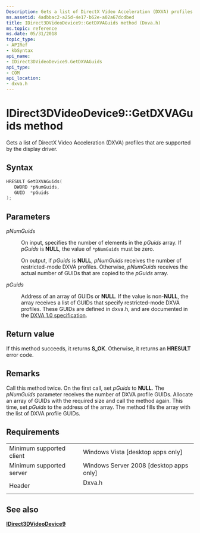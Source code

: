 ```yaml
---
Description: Gets a list of DirectX Video Acceleration (DXVA) profiles that are supported by the display driver.
ms.assetid: 4adbbac2-a25d-4e17-b62e-a02a67dcdbed
title: IDirect3DVideoDevice9::GetDXVAGuids method (Dxva.h)
ms.topic: reference
ms.date: 05/31/2018
topic_type: 
- APIRef
- kbSyntax
api_name: 
- IDirect3DVideoDevice9.GetDXVAGuids
api_type: 
- COM
api_location: 
- dxva.h
---
```


# IDirect3DVideoDevice9::GetDXVAGuids method

Gets a list of DirectX Video Acceleration (DXVA) profiles that are supported by the display driver.

## Syntax


```C++
HRESULT GetDXVAGuids(
   DWORD *pNumGuids,
   GUID  *pGuids
);
```



## Parameters

<dl> <dt>

*pNumGuids* 
</dt> <dd>

On input, specifies the number of elements in the *pGuids* array. If *pGuids* is **NULL**, the value of `*pNumGuids` must be zero.

On output, if *pGuids* is **NULL**, *pNumGuids* receives the number of restricted-mode DXVA profiles. Otherwise, *pNumGuids* receives the actual number of GUIDs that are copied to the *pGuids* array.

</dd> <dt>

*pGuids* 
</dt> <dd>

Address of an array of GUIDs or **NULL**. If the value is non-**NULL**, the array receives a list of GUIDs that specify restricted-mode DXVA profiles. These GUIDs are defined in dxva.h, and are documented in the [DXVA 1.0 specification](https://go.microsoft.com/fwlink/p/?linkid=93647).

</dd> </dl>

## Return value

If this method succeeds, it returns **S\_OK**. Otherwise, it returns an **HRESULT** error code.

## Remarks

Call this method twice. On the first call, set *pGuids* to **NULL**. The *pNumGuids* parameter receives the number of DXVA profile GUIDs. Allocate an array of GUIDs with the required size and call the method again. This time, set *pGuids* to the address of the array. The method fills the array with the list of DXVA profile GUIDs.

## Requirements



|                                     |                                                                                   |
|-------------------------------------|-----------------------------------------------------------------------------------|
| Minimum supported client<br/> | Windows Vista \[desktop apps only\]<br/>                                    |
| Minimum supported server<br/> | Windows Server 2008 \[desktop apps only\]<br/>                              |
| Header<br/>                   | <dl> <dt>Dxva.h</dt> </dl> |



## See also

<dl> <dt>

[**IDirect3DVideoDevice9**](idirect3dvideodevice9.md)
</dt> </dl>

 

 




